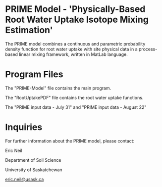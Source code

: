 # PRIME Model - 'Physically-Based Root Water Uptake Isotope Mixing Estimation'
The PRIME model combines a continuous and parametric probability density function 
for root water uptake with site physical data in a process-based linear mixing framework, written in MatLab language.

# Program Files
The "PRIME-Model" file contains the main program.

The "RootUptakePDF" file contains the root water uptake functions.

The "PRIME input data - July 31" 
and 
"PRIME input data - August 22"

# Inquiries
For further information about the PRIME model, please contact:

Eric Neil

Department of Soil Science

University of Saskatchewan

eric.neil@usask.ca
